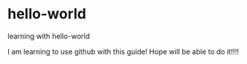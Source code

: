 # hello-world
learning with hello-world

I am learning to use github with this guide!
Hope will be able to do it!!!!
